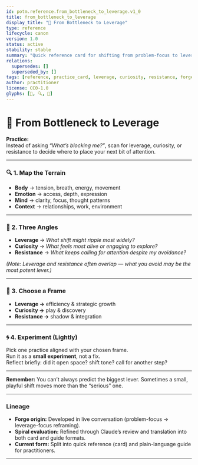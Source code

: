 ```yaml
---
id: potm.reference.from_bottleneck_to_leverage.v1_0
title: from_bottleneck_to_leverage
display_title: "🌱 From Bottleneck to Leverage"
type: reference
lifecycle: canon
version: 1.0
status: active
stability: stable
summary: "Quick reference card for shifting from problem-focus to leverage-focus. Offers three entry frames: leverage, curiosity, resistance."
relations:
  supersedes: []
  superseded_by: []
tags: [reference, practice_card, leverage, curiosity, resistance, forge_origin:conversation, spiral_eval:claude_review]
author: practitioner
license: CC0-1.0
glyphs: [🌱, 🔍, 🎲]
---
```


# 🌱 From Bottleneck to Leverage

**Practice:**  
Instead of asking *“What’s blocking me?”*, scan for leverage, curiosity, or resistance to decide where to place your next bit of attention.

---

### 🔍 1. Map the Terrain
- **Body** → tension, breath, energy, movement  
- **Emotion** → access, depth, expression  
- **Mind** → clarity, focus, thought patterns  
- **Context** → relationships, work, environment  

---

### 🎲 2. Three Angles
- **Leverage** → *What shift might ripple most widely?*  
- **Curiosity** → *What feels most alive or engaging to explore?*  
- **Resistance** → *What keeps calling for attention despite my avoidance?*  

*(Note: Leverage and resistance often overlap — what you avoid may be the most potent lever.)*

---

### 🌱 3. Choose a Frame
- **Leverage →** efficiency & strategic growth  
- **Curiosity →** play & discovery  
- **Resistance →** shadow & integration  

---

### 🌀 4. Experiment (Lightly)
Pick one practice aligned with your chosen frame.  
Run it as a **small experiment**, not a fix.  
Reflect briefly: did it open space? shift tone? call for another step?  

---

**Remember:** You can’t always predict the biggest lever. Sometimes a small, playful shift moves more than the “serious” one.

---

### Lineage
- **Forge origin:** Developed in live conversation (problem-focus → leverage-focus reframing).  
- **Spiral evaluation:** Refined through Claude’s review and translation into both card and guide formats.  
- **Current form:** Split into quick reference (card) and plain-language guide for practitioners.  

---
